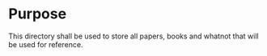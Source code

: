 # Purpose

This directory shall be used to store all papers, books and whatnot that will be used for reference.
